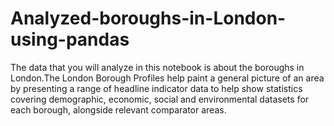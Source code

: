 # Analyzed-boroughs-in-London-using-pandas

The data that you will analyze  in this notebook is about the boroughs in London.The London Borough Profiles help paint a general picture of an area by presenting a range of headline indicator data to help show statistics covering demographic, economic, social and environmental datasets for each borough, alongside relevant comparator areas. 

